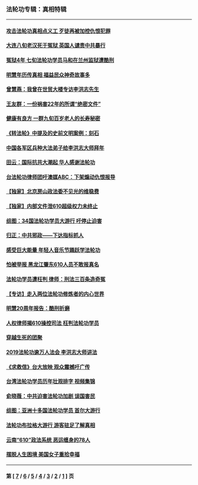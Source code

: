 ### 法轮功专辑：真相特辑
---
#### [攻击法轮功真相点义工 歹徒再被加控仇恨犯罪](../../pages/nf4389/n13601019.md?07140430) 
#### [大连八旬老汉死于冤狱 英国人谴责中共暴行](../../pages/nf4389/n13480118.md?07140430) 
#### [冤狱4年 七旬法轮功学员马和在兰州监狱遭酷刑](../../pages/nf4389/n13304688.md?07140430) 
#### [明慧年历传真相 福益民众神奇故事多](../../pages/nf4389/n13294545.md?07140430) 
#### [曾慧燕：我曾在世贸大楼专访李洪志先生](../../pages/nf4389/n12898729.md?07140430) 
#### [王友群：一份祸害22年的所谓“绝密文件”](../../pages/nf4389/n12871750.md?07140430) 
#### [健康有良方 一群九旬百岁老人的长寿秘密](../../pages/nf4389/n12847475.md?07140430) 
#### [《转法轮》中提及的史前文明案例：刻石](../../pages/nf4389/n12758577.md?07140430) 
#### [中国各军区兵种大法弟子给李洪志大师拜年](../../pages/nf4389/n12750047.md?07140430) 
#### [田云：国际抗共大潮起 华人感谢法轮功](../../pages/nf4389/n12357708.md?07140430) 
#### [台法轮功律师团吁澳媒ABC：下架煽动仇恨报导](../../pages/nf4389/n12279917.md?07140430) 
#### [【独家】北京房山政法委不见光的维稳费](../../pages/nf4389/n12031979.md?07140430) 
#### [【独家】内部文件泄610超级权力未终止](../../pages/nf4389/n12023895.md?07140430) 
#### [组图：34国法轮功学员大游行 吁停止迫害](../../pages/nf4389/n11492658.md?07140430) 
#### [归正：中共邪政——下达指标抓人](../../pages/nf4389/n11474770.md?07140430) 
#### [感受巨大能量 年轻人音乐节踊跃学法轮功](../../pages/nf4389/n11441981.md?07140430) 
#### [怕被举报 黑龙江肇东610人员不敢报真名](../../pages/nf4389/n11436499.md?07140430) 
#### [法轮功学员遭枉判 律师：刑法三百条造奇冤](../../pages/nf4389/n11433943.md?07140430) 
#### [【专访】走入两位法轮功修炼者的内心世界](../../pages/nf4389/n11415623.md?07140430) 
#### [明慧20周年报告：酷刑折磨](../../pages/nf4389/n11387954.md?07140430) 
#### [人权律师揭610操控司法 枉判法轮功学员](../../pages/nf4389/n11313370.md?07140430) 
#### [穿越生死的团聚](../../pages/nf4389/n11258922.md?07140430) 
#### [2019法轮功逾万人法会 李洪志大师讲法](../../pages/nf4389/n11265303.md?07140430) 
#### [《求救信》台大放映 观众震撼吁广传](../../pages/nf4389/n10922251.md?07140430) 
#### [台湾法轮功学员历年壮观排字 视频集锦](../../pages/nf4389/n10878789.md?07140430) 
#### [俞晓薇：中共迫害法轮功加剧 误国害民](../../pages/nf4389/n10859260.md?07140430) 
#### [组图：亚洲十多国法轮功学员 首尔大游行](../../pages/nf4389/n10781149.md?07140430) 
#### [法轮功布拉格大游行 游客驻足了解真相](../../pages/nf4389/n10749360.md?07140430) 
#### [云南“610”政法系统 恶运缠身的78人](../../pages/nf4389/n10747534.md?07140430) 
#### [摆脱人生困境 美国女子重拾幸福](../../pages/nf4389/n10688678.md?07140430) 

---
#### 第 [ [7](./7.md?07140430) / [6](./6.md?07140430) / [5](./5.md?07140430) / [4](./4.md?07140430) / [3](./3.md?07140430) / [2](./2.md?07140430) / [1](./1.md?07140430) ] 页
